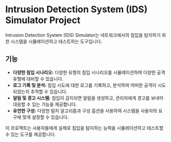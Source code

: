 # Intrusion Detection System (IDS) Simulator Project

Intrusion Detection System (IDS) Simulator는 네트워크에서의 침입을 탐지하기 위한 시스템을 시뮬레이션하고 테스트하는 도구입니다.

## 기능

- **다양한 침입 시나리오:** 다양한 유형의 침입 시나리오를 시뮬레이션하여 다양한 공격 유형에 대비할 수 있습니다.
- **로그 기록 및 분석:** 침입 시도에 대한 로그를 기록하고, 분석하여 어떠한 공격이 시도되었는지 추적할 수 있습니다.
- **알림 및 경고 시스템:** 침입이 감지되면 알림을 생성하고, 관리자에게 경고를 보내어 대응할 수 있는 기능을 제공합니다.
- **유연한 구성:** 다양한 탐지 알고리즘과 구성 옵션을 사용하여 시스템을 사용자의 요구에 맞게 설정할 수 있습니다.

이 프로젝트는 사용자들에게 실제로 침입을 탐지하는 능력을 시뮬레이션하고 테스트할 수 있는 도구를 제공합니다.


